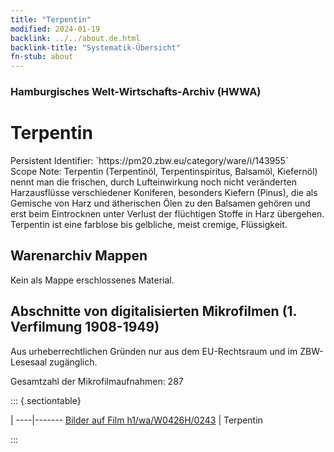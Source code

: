 ```yaml
---
title: "Terpentin"
modified: 2024-01-19
backlink: ../../about.de.html
backlink-title: "Systematik-Übersicht"
fn-stub: about
---
```


### Hamburgisches Welt-Wirtschafts-Archiv (HWWA)

# Terpentin

<div class="hint">Persistent Identifier: `https://pm20.zbw.eu/category/ware/i/143955`</div>

<div class="hint">
Scope Note: Terpentin (Terpentinöl, Terpentinspiritus, Balsamöl, Kiefernöl) nennt man die frischen, durch Lufteinwirkung noch nicht veränderten Harzausflüsse verschiedener Koniferen, besonders Kiefern (Pinus), die als Gemische von Harz und ätherischen Ölen zu den Balsamen gehören und erst beim Eintrocknen unter Verlust der flüchtigen Stoffe in Harz übergehen. Terpentin ist eine farblose bis gelbliche, meist cremige, Flüssigkeit.
</div>





## Warenarchiv Mappen





Kein als Mappe erschlossenes Material.



<a id="filmsections" />

## Abschnitte von digitalisierten Mikrofilmen (1. Verfilmung 1908-1949)

<p>Aus urheberrechtlichen Gründen nur aus dem EU-Rechtsraum und im ZBW-Lesesaal zugänglich.</p>


<p>Gesamtzahl der Mikrofilmaufnahmen: 287</p>





::: {.sectiontable}

 | 
----|-------
<a class="btn" href="https://pm20.zbw.eu/film/h1/wa/W0426H/0243" rel="nofollow">Bilder auf Film h1/wa/W0426H/0243</a> | Terpentin


:::
















